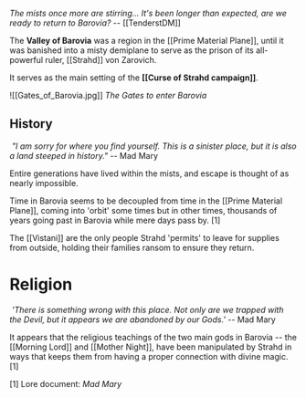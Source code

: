 *The mists once more are stirring... It's been longer than expected, are we ready to return to Barovia?*
-- [[TenderstDM]]


The **Valley of Barovia** was a region in the [[Prime Material Plane]], until it was banished into a misty demiplane to serve as the prison of its all-powerful ruler, [[Strahd]] von Zarovich. 

It serves as the main setting of the **[[Curse of Strahd campaign]]**.

![[Gates_of_Barovia.jpg]]
*The Gates to enter Barovia*

## History

 _"I am sorry for where you find yourself. This is a sinister place, but it is also a land steeped in history."_ -- Mad Mary

Entire generations have lived within the mists, and escape is thought of as nearly impossible.

Time in Barovia seems to be decoupled from time in the [[Prime Material Plane]], coming into 'orbit' some times but in other times, thousands of years going past in Barovia while mere days pass by. [1]

The [[Vistani]] are the only people Strahd 'permits' to leave for supplies from outside, holding their families ransom to ensure they return.

# Religion

 _'There is something wrong with this place. Not only are we trapped with the Devil, but it appears we are abandoned by our Gods.'_ -- Mad Mary

 It appears that the religious teachings of the two main gods in Barovia -- the [[Morning Lord]] and [[Mother Night]], have been manipulated by Strahd in ways that keeps them from having a proper connection with divine magic. [1]


[1] Lore document: *Mad Mary*